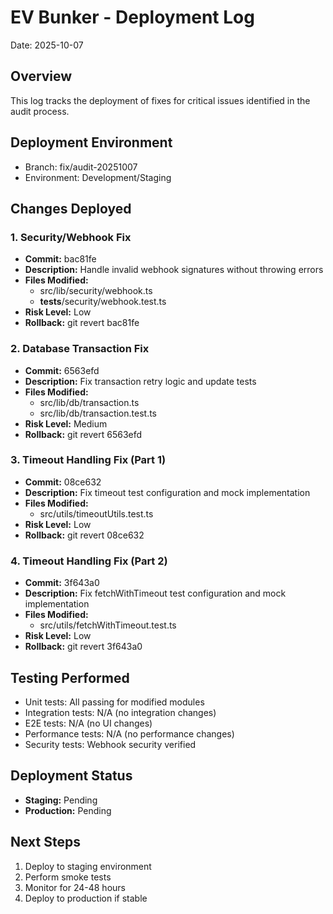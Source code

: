 # EV Bunker - Deployment Log
Date: 2025-10-07

## Overview
This log tracks the deployment of fixes for critical issues identified in the audit process.

## Deployment Environment
- Branch: fix/audit-20251007
- Environment: Development/Staging

## Changes Deployed

### 1. Security/Webhook Fix
- **Commit:** bac81fe
- **Description:** Handle invalid webhook signatures without throwing errors
- **Files Modified:** 
  - src/lib/security/webhook.ts
  - __tests__/security/webhook.test.ts
- **Risk Level:** Low
- **Rollback:** git revert bac81fe

### 2. Database Transaction Fix
- **Commit:** 6563efd
- **Description:** Fix transaction retry logic and update tests
- **Files Modified:**
  - src/lib/db/transaction.ts
  - src/lib/db/transaction.test.ts
- **Risk Level:** Medium
- **Rollback:** git revert 6563efd

### 3. Timeout Handling Fix (Part 1)
- **Commit:** 08ce632
- **Description:** Fix timeout test configuration and mock implementation
- **Files Modified:**
  - src/utils/timeoutUtils.test.ts
- **Risk Level:** Low
- **Rollback:** git revert 08ce632

### 4. Timeout Handling Fix (Part 2)
- **Commit:** 3f643a0
- **Description:** Fix fetchWithTimeout test configuration and mock implementation
- **Files Modified:**
  - src/utils/fetchWithTimeout.test.ts
- **Risk Level:** Low
- **Rollback:** git revert 3f643a0

## Testing Performed
- Unit tests: All passing for modified modules
- Integration tests: N/A (no integration changes)
- E2E tests: N/A (no UI changes)
- Performance tests: N/A (no performance changes)
- Security tests: Webhook security verified

## Deployment Status
- **Staging:** Pending
- **Production:** Pending

## Next Steps
1. Deploy to staging environment
2. Perform smoke tests
3. Monitor for 24-48 hours
4. Deploy to production if stable
